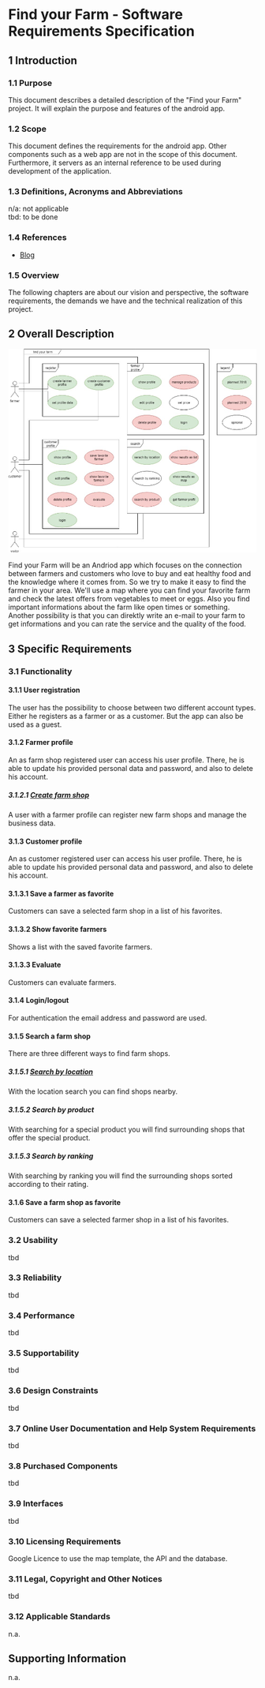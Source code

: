# Find your Farm - Software Requirements Specification


## 1 Introduction


### 1.1 Purpose

This document describes a detailed description of the "Find your Farm" project. 
It will explain the purpose and features of the android app.

### 1.2 Scope

This document defines the requirements for the android app. Other components such as a web app are not in the scope of this document. 
Furthermore, it servers as an internal reference to be used during development of the application.

### 1.3 Definitions, Acronyms and Abbreviations

n/a: not applicable  
tbd: to be done


### 1.4 References


* [Blog](https://findyourfarm.wordpress.com/)


### 1.5 Overview

The following chapters are about our vision and perspective, the software requirements, the demands we have and the technical realization of this project.

## 2 Overall Description

![use case diagram](/documentation/OverallUseCaseDiagram.jpg)

Find your Farm will be an Andriod app which focuses on the connection between farmers and customers who love to buy and eat healthy food and the knowledge where it comes from. So we try to make it easy to find the farmer in your area. We'll use a map where you can find your favorite farm and check the latest offers from vegetables to meet or eggs. Also you find important informations about the farm like open times or something. Another possibility is that you can direktly write an e-mail to your farm to get informations and you can rate the service and the quality of the food.

## 3 Specific Requirements

### 3.1 Functionality

#### 3.1.1 User registration

The user has the possibility to choose between two different account types. 
Either he registers as a farmer or as a customer. But the app can also be used as a guest.

#### 3.1.2 Farmer profile
An as farm shop registered user can access his user profile. There, he is able to update his provided personal data and password, and also to delete his account. 
##### 3.1.2.1 [Create farm shop](https://github.com/linkna/FyF/blob/master/documentation/UC/UCS-create%20farm%20shop.md)
A user with a farmer profile can register new farm shops and manage the business data.

#### 3.1.3 Customer profile
An as customer registered user can access his user profile. There, he is able to update his provided personal data and password, and also to delete his account.
#### 3.1.3.1 Save a farmer as favorite
Customers can save a selected farm shop in a list of his favorites.
#### 3.1.3.2 Show favorite farmers
Shows a list with the saved favorite farmers.
#### 3.1.3.3 Evaluate
Customers can evaluate farmers.

#### 3.1.4 Login/logout
For authentication the email address and password are used.

#### 3.1.5 Search a farm shop
There are three different ways to find farm shops.

##### 3.1.5.1 [Search by location](https://github.com/FyF-Team/fyf/blob/master/UC/UC%20search%20by%20location.md)
With the location search you can find shops nearby.
##### 3.1.5.2 Search by product
With searching for a special product you will find surrounding shops that offer the special product.
##### 3.1.5.3 Search by ranking
With searching by ranking you will find the surrounding shops sorted according to their rating.

#### 3.1.6 Save a farm shop as favorite
Customers can save a selected farmer shop in a list of his favorites.

### 3.2 Usability
tbd


### 3.3 Reliability
tbd


### 3.4 Performance
tbd


### 3.5 Supportability
tbd


### 3.6 Design Constraints
tbd

### 3.7 Online User Documentation and Help System Requirements
tbd


### 3.8 Purchased Components
tbd

### 3.9 Interfaces
tbd


### 3.10 Licensing Requirements

Google Licence to use the map template, the API and the database.

### 3.11 Legal, Copyright and Other Notices
tbd


### 3.12 Applicable Standards

n.a.

## Supporting Information

n.a.



